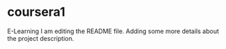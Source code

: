 # coursera1
E-Learning
I am editing the README file. Adding some more details about the project description.
